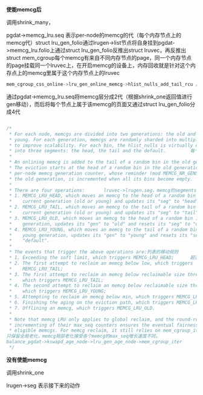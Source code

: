 **使能memcg后**

调用shrink_many，



pgdat->memcg_lru.seq 表示per-node的memcg的代（每个内存节点上的memcg代）struct lru_gen_folio通过lrugen->list节点将自身挂到pgdat->memcg_lru.folio上通过struct lru_gen_folio反推出struct lruvec，再反推出struct mem_cgroup每个memcg有来自不同内存节点的page，同一个内存节点的page挂载同一个lruvec上，在开启memcg的设备上，内存回收就是针对这个内存点上的memcg里属于这个内存节点上的lruvec

```c
mem_cgroup_css_online->lru_gen_online_memcg->hlist_nulls_add_tail_rcu //将memcg添加添加到pgdat->memcg_lru上
```

通过pgdat->memcg_lru.seq将memcg层分成2代（根据shrink_one返回值进行gen移动），而后将每个节点上属于该memcg的页面又通过struct lru_gen_folio分成4代

```c

/*
 * For each node, memcgs are divided into two generations: the old and the
 * young. For each generation, memcgs are randomly sharded into multiple bins
 * to improve scalability. For each bin, the hlist_nulls is virtually divided      		nulls（零位）
 * into three segments: the head, the tail and the default.			每个列表又分为3段，头，尾，默认
 *
 * An onlining memcg is added to the tail of a random bin in the old generation.		新上线的memcg被添加到old gen的尾部
 * The eviction starts at the head of a random bin in the old generation. The		驱逐从old gen的随机bin的头部开始
 * per-node memcg generation counter, whose reminder (mod MEMCG_NR_GENS) indexes
 * the old generation, is incremented when all its bins become empty.			memcg_lru.seq记录old gen，当old gen的所有bin清空后+1
 *
 * There are four operations:		lruvec->lrugen.seg，memcg的segments信息  	lruvec->lrugen.genmemcg的gen信息
 * 1. MEMCG_LRU_HEAD, which moves an memcg to the head of a random bin in its  
 *    current generation (old or young) and updates its "seg" to "head";
 * 2. MEMCG_LRU_TAIL, which moves an memcg to the tail of a random bin in its
 *    current generation (old or young) and updates its "seg" to "tail";
 * 3. MEMCG_LRU_OLD, which moves an memcg to the head of a random bin in the old
 *    generation, updates its "gen" to "old" and resets its "seg" to "default";
 * 4. MEMCG_LRU_YOUNG, which moves an memcg to the tail of a random bin in the
 *    young generation, updates its "gen" to "young" and resets its "seg" to
 *    "default".
 *
 * The events that trigger the above operations are:列表的移动规则
 * 1. Exceeding the soft limit, which triggers MEMCG_LRU_HEAD;		超过软限制触发MEMCG_LRU_HEAD
 * 2. The first attempt to reclaim an memcg below low, which triggers
 *    MEMCG_LRU_TAIL;
 * 3. The first attempt to reclaim an memcg below reclaimable size threshold,
 *    which triggers MEMCG_LRU_TAIL;
 * 4. The second attempt to reclaim an memcg below reclaimable size threshold,
 *    which triggers MEMCG_LRU_YOUNG;
 * 5. Attempting to reclaim an memcg below min, which triggers MEMCG_LRU_YOUNG;
 * 6. Finishing the aging on the eviction path, which triggers MEMCG_LRU_YOUNG;
 * 7. Offlining an memcg, which triggers MEMCG_LRU_OLD.
 *
 * Note that memcg LRU only applies to global reclaim, and the round-robin
 * incrementing of their max_seq counters ensures the eventual fairness to all
 * eligible memcgs. For memcg reclaim, it still relies on mem_cgroup_iter().
只保留全局老化，memcg局部老化接受各个memcg的max_seq增长速度不同，
balance_pgdat->kswapd_age_node->lru_gen_age_node->mem_cgroup_iter
 */

```



**没有使能memcg**

调用shrink_one

lrugen->seg 表示接下来的动作


